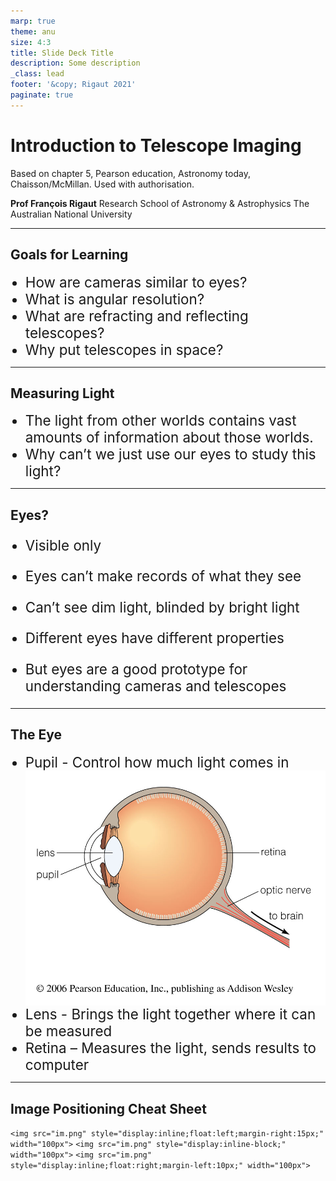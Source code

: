 ```yaml
---
marp: true
theme: anu
size: 4:3
title: Slide Deck Title
description: Some description
_class: lead
footer: '&copy; Rigaut 2021'
paginate: true
---
```


<!-- _class: invert -->
# <!-- fit -->Introduction to Telescope Imaging

Based on chapter 5, Pearson education, Astronomy today, Chaisson/McMillan. Used with authorisation.


<div class="authors">

**Prof François Rigaut**
Research School of Astronomy & Astrophysics
The Australian National University
</div>

---
<style scoped>li { font-size: 160%; } </style>
## Goals for Learning

- How are cameras similar to eyes?
- What is angular resolution?
- What are refracting and reflecting telescopes?
- Why put telescopes in space?

---
<style scoped>li { font-size: 160%; } </style>
## Measuring Light

- The light from other worlds contains vast amounts of information about those worlds. 
- Why can’t we just use our eyes to study this light?

---
<style scoped>li { font-size: 160%; } </style>
## Eyes?

- Visible only
- Eyes can’t make records of what they see
- Can’t see dim light, blinded by bright light
- Different eyes have different properties

- But eyes are a good prototype for understanding cameras and telescopes

---
## The Eye
- Pupil<img src="assets/images/fop_100.png" style="display:inline;float:right;margin-left:15px;" width="600px"> - Control how much light comes in
- Lens -  Brings the light together where it can be measured
- Retina – Measures the light, sends results to computer



---
## Image Positioning Cheat Sheet


`<img src="im.png" style="display:inline;float:left;margin-right:15px;" width="100px">`
`<img src="im.png" style="display:inline-block;" width="100px">`
`<img src="im.png" style="display:inline;float:right;margin-left:10px;" width="100px">
`

